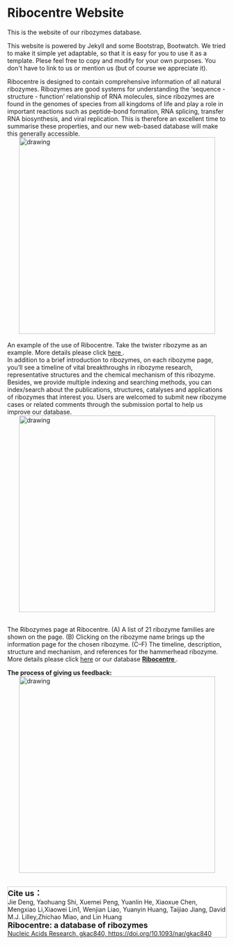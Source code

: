 # Ribocentre Website

This is the website of our ribozymes database.

This website is powered by Jekyll and some Bootstrap, Bootwatch. We tried to make it simple yet adaptable, so that it is easy for you to use it as a template. Plese feel free to copy and modify for your own purposes.  You don't have to link to us or mention us (but of course we appreciate it).

Ribocentre is designed to contain comprehensive information of all natural ribozymes. Ribozymes are good systems for understanding the ‘sequence - structure - function’ relationship of RNA molecules, since ribozymes are found in the genomes of species from all kingdoms of life and play a role in important reactions such as peptide-bond formation, RNA splicing, transfer RNA biosynthesis, and viral replication. This is therefore an excellent time to summarise these properties, and our new web-based database will make this generally accessible.<br>
<img src="https://www.ribocentre.org/images/Figure2.png" alt="drawing" style="weight:450px; height:450px;display:block;margin:0 auto;" /><br>
An example of the use of Ribocentre. Take the twister ribozyme as an example. More details please click <a href="https://academic.oup.com/nar/advance-article/doi/10.1093/nar/gkac840/6731740" target="_blank">here </a>.<br>
In addition to a brief introduction to ribozymes, on each ribozyme page, you’ll see a timeline of vital breakthroughs in ribozyme research, representative structures and the chemical mechanism of this ribozyme. Besides, we provide multiple indexing and searching methods, you can index/search about the publications, structures, catalyses and applications of ribozymes that interest you. Users are welcomed to submit new ribozyme cases or related comments through the submission portal to help us improve our database.<br>
<img src="https://www.ribocentre.org/images/Figure1.png" alt="drawing" style="weight:450px; height:450px;display:block;margin:0 auto;" /><br>

The Ribozymes page at Ribocentre. (A) A list of 21 ribozyme families are shown on the page. (B) Clicking on the ribozyme name brings up the information page for the chosen ribozyme. (C–F) The timeline, description, structure and mechanism, and references for the hammerhead ribozyme.<br>More details please click <a href="https://academic.oup.com/nar/advance-article/doi/10.1093/nar/gkac840/6731740" target="_blank">here</a> or our database <a href="https://www.ribocentre.org" target="_blank"><strong>Ribocentre </strong></a>.

**The process of giving us feedback:**
<img src="https://www.ribocentre.org/images/HelpsPic/process.png" alt="drawing" style="weight:450px; height:450px;display:block;margin:0 auto;" /><br>

<div class="well" style="border: 1px solid #C9C9C9; background-color: #fff;">
<strong><font size=4>Cite us：</font></strong><br>
Jie Deng, Yaohuang Shi, Xuemei Peng, Yuanlin He, Xiaoxue Chen, Mengxiao Li,Xiaowei Lin1, Wenjian Liao, Yuanyin Huang, Taijiao Jiang, David M.J. Lilley,Zhichao Miao, and Lin Huang<br>
<strong><font size=4>Ribocentre: a database of ribozymes</font></strong><br>
<a href="https://academic.oup.com/nar/advance-article/doi/10.1093/nar/gkac840/6731740" target="_blank">Nucleic Acids Research, gkac840, https://doi.org/10.1093/nar/gkac840 </a>

</div><br>